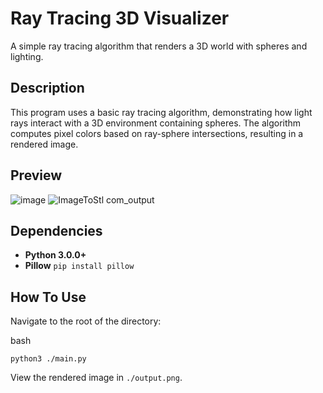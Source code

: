 # Ray Tracing 3D Visualizer

A simple ray tracing algorithm that renders a 3D world with spheres and lighting.

## Description
This program uses a basic ray tracing algorithm, demonstrating how light rays interact with a 3D environment containing spheres. The algorithm computes pixel colors based on ray-sphere intersections, resulting in a rendered image.

## Preview
![image](https://github.com/user-attachments/assets/2ef9852a-04cf-40e0-8267-c63725ad2a09)
![ImageToStl com_output](https://github.com/user-attachments/assets/c6f5bd09-805a-4dad-bbfa-f4a9dd8ec567)


## Dependencies
- **Python 3.0.0+**
- **Pillow** `pip install pillow`

## How To Use
Navigate to the root of the directory:

bash
```
python3 ./main.py
```

View the rendered image in `./output.png`.
